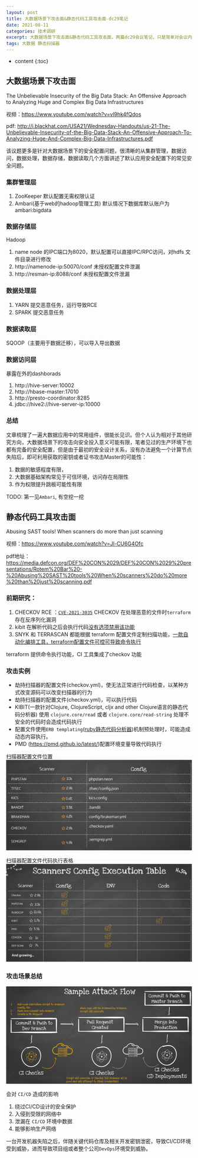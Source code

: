 ```yaml
---
layout: post
title: 大数据场景下攻击面&静态代码工具攻击面-dc29笔记
date: 2021-08-11
categories: 技术调研
excerpt: 大数据场景下攻击面&静态代码工具攻击面，两篇dc29会议笔记，只是简单对会议内容进行了理解，暂时无深挖。大数据场景下攻击面这篇主要描述的大数据场景下的各主要工具的安全配置问题，很清晰的从集群管理，数据访问，数据处理，数据存储，数据读取几个方面讲述了默认应用安全配置下的常见安全问题。静态代码工具攻击面针对部分静态代码扫描工具，在配置文件或者环境可控的情况下可能导致代码执行，典型的攻击场景是CI/CD环境。
tags: 大数据 静态扫描器
---
```


* content
{:toc}

## 大数据场景下攻击面

The Unbelievable Insecurity of the Big Data Stack: An Offensive Approach to Analyzing Huge and Complex Big Data Infrastructures

视频：https://www.youtube.com/watch?v=vl9hk4fQdos

pdf: http://i.blackhat.com/USA21/Wednesday-Handouts/us-21-The-Unbelievable-Insecurity-of-the-Big-Data-Stack-An-Offensive-Approach-To-Analyzing-Huge-And-Complex-Big-Data-Infrastructures.pdf

该议题更多是针对大数据场景下的安全配置问题，很清晰的从集群管理，数据访问，数据处理，数据存储，数据读取几个方面讲述了默认应用安全配置下的常见安全问题。

### 集群管理层

1.  ZooKeeper 默认配置无需权限认证
2.  Ambari(基于web的hadoop管理工具) 默认情况下数据库默认账户为 ambari:bigdata

### 数据存储层

Hadoop

1.  name node 的IPC端口为8020，默认配置可以直接IPC/RPC访问，对hdfs 文件目录进行修改
2.  http://namenode-ip:50070/conf 未授权配置文件泄漏
3.  http://resman-ip:8088/conf 未授权配置文件泄漏

### 数据处理层

1.  YARN 提交恶意任务，运行导致RCE
2.  SPARK 提交恶意任务

### 数据读取层

SQOOP（主要用于数据迁移），可以导入导出数据

### 数据访问层

暴露在外的dashborads

1.  http://hive-server:10002
2.  http://hbase-master:17010
3.  http://presto-coordinator:8285
4.  jdbc://hive2://hive-server-ip:10000

### 总结

文章梳理了一遍大数据应用中的常用组件，很能长见识。但个人认为相对于其他研究方向，大数据场景下的攻击向安全投入意义可能有限，笔者见过的生产环境下也都有完备的安全配置，但是由于最初的安全设计关系，没有办法避免一个计算节点失陷后，即可利用获取的密钥或者证书攻击Master的可能性：

1.  数据的敏感程度有限，
2.  大数据基础架构常见于可信环境，访问存在局限性
3.  作为权限提升跳板可能性有限

TODO: 第一见`Ambari`, 有空挖一挖

## 静态代码工具攻击面

Abusing SAST tools! When scanners do more than just scanning

视频：https://www.youtube.com/watch?v=Jl-CU6G4Ofc  

pdf地址：https://media.defcon.org/DEF%20CON%2029/DEF%20CON%2029%20presentations/Rotem%20Bar%20-%20Abusing%20SAST%20tools%20When%20scanners%20do%20more%20than%20just%20scanning.pdf

### 前期研究：

1. CHECKOV RCE ：[`CVE-2021-3035`](https://security.paloaltonetworks.com/CVE-2021-3035) CHECKOV 在处理恶意的文件时`terraform`存在反序列化漏洞
2. kibit 在解析代码之后会执行代码[没有选项禁用该功能](https://github.com/jonase/kibit/issues/235)
3. SNYK 和 TERRASCAN 都能根据 terraform 配置文件定制扫描功能，[一款自动化编排工具，terraform配置文件可控可导致命令执行](https://alex.kaskaso.li/post/terraform-plan-rce)

terraform 提供命令执行功能，CI 工具集成了checkov 功能

### 攻击实例

* 劫持扫描器的配置文件(checkov.yml)，使无法正常进行代码检查，以某种方式改变源码可以改变扫描器的行为
* 劫持扫描器的配置文件(checkov.yml)，可以执行代码
* KIBIT(一款针对Clojure, ClojureScript, cljx and other Clojure语言的静态代码分析器) 使用 `clojure.core/read` 或者 `clojure.core/read-string` 处理不安全的代码时会造成代码执行
* 配置文件使用`ERB templating`([ruby静态代码分析器](https://github.com/rubocop/rubocop))机制预处理时，可能造成动态内容执行。
* PMD (https://pmd.github.io/latest/)配置环境变量导致代码执行

扫描器配置文件位置
![1628653213907](/img/dc29_note/d66c524998e643609920e58833baa6cb.png)

扫描器配置文件代码执行表格
![1628653268610](/img/dc29_note//be5cc6ea234345cf8e6725bc68fa6889.png)

### 攻击场景总结

![1628653320730](/img/dc29_note//0039c51be5484d05ac0d80ec150897e5.png)

会对 `CI/CD` 造成的影响

1. 绕过CI/CD设计的安全保护
2. 入侵到受限的网络中
3. 泄漏在 `CI/CD` 环境中数据
4. 能够影响生产网络

一台开发机器失陷之后，伴随关键代码仓库及相关开发密钥泄密，导致CI/CD环境受到威胁，进而导致项目组或者整个公司`DevOps`环境受到威胁。